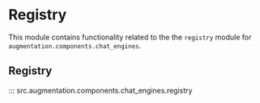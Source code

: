 # Registry

This module contains functionality related to the the `registry` module for `augmentation.components.chat_engines`.

## Registry

::: src.augmentation.components.chat_engines.registry

